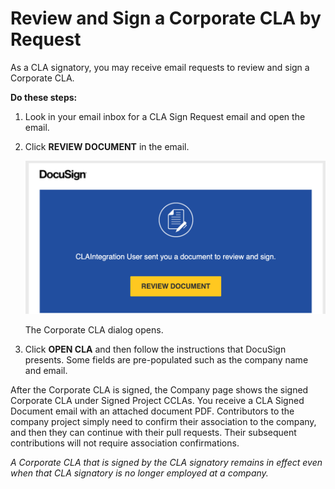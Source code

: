# Review and Sign a Corporate CLA by Request
As a CLA signatory, you may receive email requests to review and sign a Corporate CLA.

**Do these steps:**

1. Look in your email inbox for a CLA Sign Request email and open the email.

1. Click **REVIEW DOCUMENT** in the email.

   ![DocuSign](imgs/CLA-DocuSign-Email-Review-Document.png)

   The Corporate CLA dialog opens.

1. Click **OPEN CLA** and then follow the instructions that DocuSign presents. Some fields are pre-populated such as the company name and email.

After the Corporate CLA is signed, the Company page shows the signed Corporate CLA under Signed Project CCLAs. You receive a CLA Signed Document email with an attached document PDF. Contributors to the company project simply need to confirm their association to the company, and then they can continue with their pull requests. Their subsequent contributions will not require association confirmations.

*A Corporate CLA that is signed by the CLA signatory remains in effect even when that CLA signatory is no longer employed at a company.*